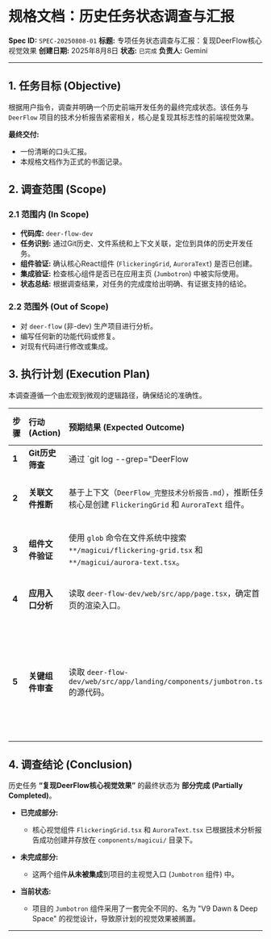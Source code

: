 # 规格文档：历史任务状态调查与汇报

**Spec ID:** `SPEC-20250808-01`
**标题:** 专项任务状态调查与汇报：复现DeerFlow核心视觉效果
**创建日期:** 2025年8月8日
**状态:** `已完成`
**负责人:** Gemini

---

## 1. 任务目标 (Objective)

根据用户指令，调查并明确一个历史前端开发任务的最终完成状态。该任务与 `DeerFlow` 项目的技术分析报告紧密相关，核心是复现其标志性的前端视觉效果。

**最终交付:**
- 一份清晰的口头汇报。
- 本规格文档作为正式的书面记录。

## 2. 调查范围 (Scope)

### 2.1 范围内 (In Scope)
- **代码库:** `deer-flow-dev`
- **任务识别:** 通过Git历史、文件系统和上下文关联，定位到具体的历史开发任务。
- **组件验证:** 确认核心React组件 (`FlickeringGrid`, `AuroraText`) 是否已创建。
- **集成验证:** 检查核心组件是否已在应用主页 (`Jumbotron`) 中被实际使用。
- **状态总结:** 根据调查结果，对任务的完成度给出明确、有证据支持的结论。

### 2.2 范围外 (Out of Scope)
- 对 `deer-flow` (非-dev) 生产项目进行分析。
- 编写任何新的功能代码或修复。
- 对现有代码进行修改或集成。

## 3. 执行计划 (Execution Plan)

本调查遵循一个由宏观到微观的逻辑路径，确保结论的准确性。

| 步骤 | 行动 (Action) | 预期结果 (Expected Outcome) | 实际结果 (Actual Result) |
| :--- | :--- | :--- | :--- |
| **1** | **Git历史筛查** | 通过 `git log --grep="DeerFlow|前端"` 快速定位相关提交记录。 | 未找到直接相关的提交记录。任务可能使用了不同的关键词。 |
| **2** | **关联文件推断** | 基于上下文（`DeerFlow_完整技术分析报告.md`），推断任务核心是创建 `FlickeringGrid` 和 `AuroraText` 组件。 | 假设成立，调查方向转向验证这两个组件的实现与集成。 |
| **3** | **组件文件验证** | 使用 `glob` 命令在文件系统中搜索 `**/magicui/flickering-grid.tsx` 和 `**/magicui/aurora-text.tsx`。 | 文件被成功找到。证明任务的**组件开发阶段已完成**。 |
| **4** | **应用入口分析** | 读取 `deer-flow-dev/web/src/app/page.tsx`，确定首页的渲染入口。 | 确认首页核心视觉由 `<Jumbotron />` 组件承载。 |
| **5** | **关键组件审查** | 读取 `deer-flow-dev/web/src/app/landing/components/jumbotron.tsx` 的源代码。 | **关键发现：** 该组件未使用 `FlickeringGrid` 或 `AuroraText`。而是实现了一套名为 "V9 Dawn & Deep Space" 的全新视觉方案。 |

## 4. 调查结论 (Conclusion)

历史任务 **“复现DeerFlow核心视觉效果”** 的最终状态为 **部分完成 (Partially Completed)**。

- **已完成部分:**
  - 核心视觉组件 `FlickeringGrid.tsx` 和 `AuroraText.tsx` 已根据技术分析报告成功创建并存放在 `components/magicui/` 目录下。

- **未完成部分:**
  - 这两个组件**从未被集成**到项目的主视觉入口 (`Jumbotron` 组件) 中。

- **当前状态:**
  - 项目的 `Jumbotron` 组件采用了一套完全不同的、名为 "V9 Dawn & Deep Space" 的视觉设计，导致原计划的视觉效果被搁置。

---
